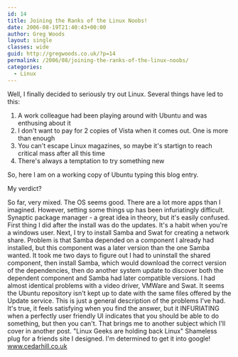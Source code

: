```yaml
---
id: 14
title: Joining the Ranks of the Linux Noobs!
date: 2006-08-19T21:40:43+00:00
author: Greg Woods
layout: single
classes: wide
guid: http://gregwoods.co.uk/?p=14
permalink: /2006/08/joining-the-ranks-of-the-linux-noobs/
categories:
  - Linux
---
```

Well, I finally decided to seriously try out Linux. Several things have led to this:
1. A work colleague had been playing around with Ubuntu and was enthusing about it
2. I don't want to pay for 2 copies of Vista when it comes out. One is more than enough
3. You can't escape Linux magazines, so maybe it's startign to reach critical mass after all this time
4. There's always a temptation to try something new
 
So, here I am on a working copy of Ubuntu typing this blog entry.

My verdict? 

So far, very mixed. The OS seems good. There are a lot more apps than I imagined. However, setting some things up has been infuriatingly difficult. Synaptic package manager - a great idea in theory, but it's easily confused. First thing I did after the install was do the updates. It's a habit when you're a windows user. Next, I try to install Samba and Swat for creating a network share. Problem is that Samba depended on a component I already had installed, but this component was a later version than the one Samba wanted. It took me two days to figure out I had to uninstall the shared component, then install Samba, which would download the correct version of the dependencies, then do another system update to discover both the dependent component and Samba had later compatible versions. I had almost identical problems with a video driver, VMWare and Swat. It seems the Ubuntu repository isn't kept up to date with the same files offered by the Update service. This is just a general description of the problems I've had. 
It's true, it feels satisfying when you find the answer, but it INFURIATING when a perfectly user friendly UI indicates that you should be able to do something, but then you can't. That brings me to another subject which I'll cover in another post. "Linux Geeks are holding back Linux" Shameless plug for a friends site I designed. I'm determined to get it into google! <a src="http://www.cedarhill.co.uk">www.cedarhill.co.uk</a>

